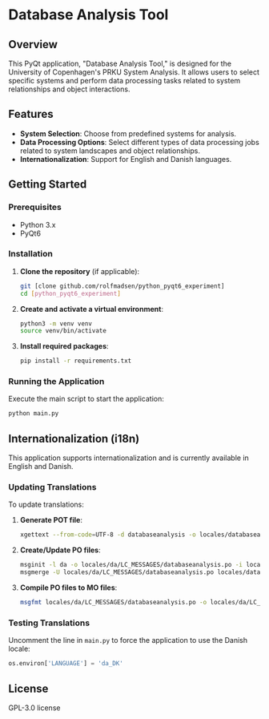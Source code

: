 # Database Analysis Tool

## Overview

This PyQt application, "Database Analysis Tool," is designed for the University of Copenhagen's PRKU System Analysis. It allows users to select specific systems and perform data processing tasks related to system relationships and object interactions.

## Features

- **System Selection**: Choose from predefined systems for analysis.
- **Data Processing Options**: Select different types of data processing jobs related to system landscapes and object relationships.
- **Internationalization**: Support for English and Danish languages.

## Getting Started

### Prerequisites

- Python 3.x
- PyQt6

### Installation

1. **Clone the repository** (if applicable):
   ```bash
   git [clone github.com/rolfmadsen/python_pyqt6_experiment]
   cd [python_pyqt6_experiment]
   ```

2. **Create and activate a virtual environment**:
   ```bash
   python3 -m venv venv
   source venv/bin/activate
   ```

3. **Install required packages**:
   ```bash
   pip install -r requirements.txt
   ```

### Running the Application

Execute the main script to start the application:

```bash
python main.py
```

## Internationalization (i18n)

This application supports internationalization and is currently available in English and Danish.

### Updating Translations

To update translations:

1. **Generate POT file**:
   ```bash
   xgettext --from-code=UTF-8 -d databaseanalysis -o locales/databaseanalysis.pot main.py
   ```

2. **Create/Update PO files**:
   ```bash
   msginit -l da -o locales/da/LC_MESSAGES/databaseanalysis.po -i locales/databaseanalysis.pot
   msgmerge -U locales/da/LC_MESSAGES/databaseanalysis.po locales/databaseanalysis.pot
   ```

3. **Compile PO files to MO files**:
   ```bash
   msgfmt locales/da/LC_MESSAGES/databaseanalysis.po -o locales/da/LC_MESSAGES/databaseanalysis.mo
   ```

### Testing Translations

Uncomment the line in `main.py` to force the application to use the Danish locale:

```python
os.environ['LANGUAGE'] = 'da_DK'
```

## License

GPL-3.0 license